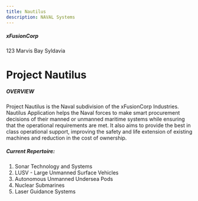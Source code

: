 ```yaml
---
title: Nautilus
description: NAVAL Systems
---
```


##### xFusionCorp
123 Marvis Bay
Syldavia
# Project Nautilus
##### OVERVIEW
Project Nautilus is the Naval subdivision of the xFusionCorp Industries.
Nautilus Application helps the Naval forces to make smart procurement decisions of their manned or unmanned maritime systems while ensuring that the operational requirements are met. It also aims to provide the best in class operational support, improving the safety and life extension of existing machines and reduction in the cost of ownership.
##### Current Repertoire:
1. Sonar Technology and Systems
2. LUSV - Large Unmanned Surface Vehicles
3. Autonomous Unmanned Undersea Pods
4. Nuclear Submarines
5. Laser Guidance Systems
